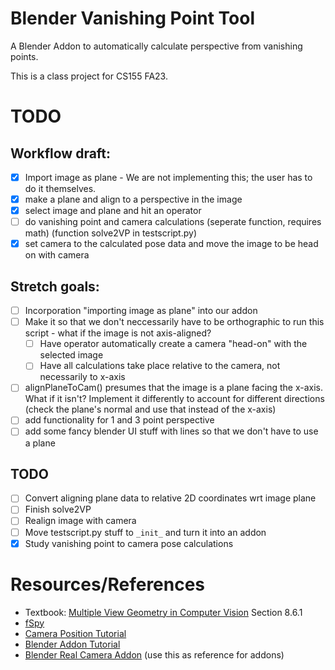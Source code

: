 # Blender Vanishing Point Tool
A Blender Addon to automatically calculate perspective from vanishing points.

This is a class project for CS155 FA23.

# TODO
## Workflow draft:
- [X] Import image as plane - We are not implementing this; the user has to do it themselves.
- [X] make a plane and align to a perspective in the image
- [X] select image and plane and hit an operator
- [ ] do vanishing point and camera calculations (seperate function, requires math) (function solve2VP in testscript.py)
- [X] set camera to the calculated pose data and move the image to be head on with camera

## Stretch goals:
- [ ] Incorporation "importing image as plane" into our addon
- [ ] Make it so that we don't neccessarily have to be orthographic to run this script - what if the image is not axis-aligned?
    - [ ] Have operator automatically create a camera "head-on" with the selected image
    - [ ] Have all calculations take place relative to the camera, not necessarily to x-axis
- [ ] alignPlaneToCam() presumes that the image is a plane facing the x-axis. What if it isn't? Implement it differently to account for different directions (check the plane's normal and use that instead of the x-axis)
- [ ] add functionality for 1 and 3 point perspective
- [ ] add some fancy blender UI stuff with lines so that we don't have to use a plane

## TODO
- [ ] Convert aligning plane data to relative 2D coordinates wrt image plane
- [ ] Finish solve2VP
- [ ] Realign image with camera
- [ ] Move testscript.py stuff to `_init_` and turn it into an addon
- [X] Study vanishing point to camera pose calculations

# Resources/References
- Textbook: [Multiple View Geometry in Computer Vision](https://github.com/DeepRobot2020/books/blob/master/Multiple%20View%20Geometry%20in%20Computer%20Vision%20(Second%20Edition).pdf) Section 8.6.1
- [fSpy](https://fspy.io/)
- [Camera Position Tutorial](https://www.fxphd.com/tips/finding-the-cameras-position-tutorial/)
- [Blender Addon Tutorial](https://docs.blender.org/manual/en/latest/advanced/scripting/addon_tutorial.html)
- [Blender Real Camera Addon](https://gitlab.com/marcopavanello/real-camera) (use this as reference for addons)